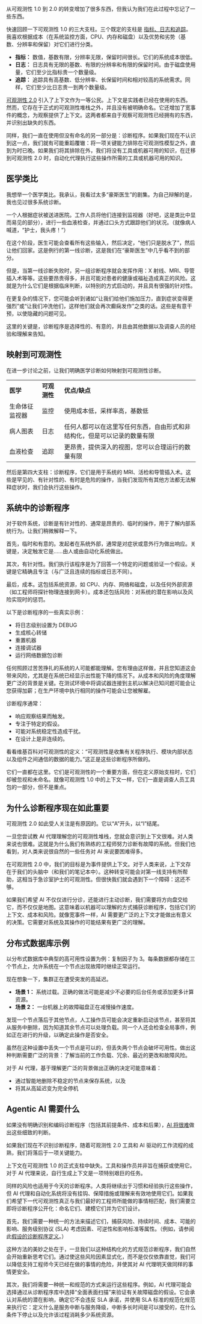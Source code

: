 从可观测性 1.0 到 2.0 的转变增加了很多东西，但我认为我们在此过程中忘记了一些东西。

快速回顾一下可观测性 1.0 的三大支柱。三个既定的支柱是 [指标、日志和追踪](https://thenewstack.io/observability-working-with-metrics-logs-and-traces/)。我喜欢根据成本（在系统监控方面，CPU、内存和磁盘）以及优势和劣势（基数、分辨率和保留）对它们进行分类。

*   **指标：** 数值，基数有限，分辨率无限，保留时间很长。它们的系统成本很低。
*   **日志：** 日志具有无限的基数、有限的分辨率和有限的保留时间。由于磁盘使用量，它们至少比指标贵一个数量级。
*   **追踪：** 追踪具有高基数、低分辨率、长保留时间和相对较高的系统需求。同样，它们至少比日志贵一到两个数量级。

[可观测性 2.0](https://thenewstack.io/beyond-monitoring-how-observability-2-0-is-revolutionizing-developer-experience/) 引入了上下文作为一等公民。上下文是实践者已经在使用的东西。然而，它存在于正式的可观测性堆栈之外，并且没有被明确命名。它还增加了宽事件的概念，为观察提供了上下文。这两者都来自于观察可观测性已经拥有的东西，并识别出缺失的东西。

同样，我们一直在使用但没有命名的另一部分是：诊断程序。如果我们现在不认识到这一点，我们就有可能重蹈覆辙：将一项关键能力排除在可观测性模型之外，直到为时已晚。如果我们将其排除在外，我们将没有工具或机器可用的知识，在迁移到可观测性 2.0 时，自动化代理执行这些操作所需的工具或机器可用的知识。

## 医学类比

我想举一个医学类比。我承认，我看过太多“豪斯医生”的剧集。为自己辩解的是，我也见过很多系统诊断。

一个人根据症状被送进医院。工作人员将他们连接到监视器（好吧，这是类比中显而易见的部分），进行一些血液检查，并通过口头方式跟踪他们的状况。（就像病人喊道，“护士，我头疼！”）

在这个阶段，医生可能会查看所有这些输入，然后决定，“他们只是脱水了”，然后让他们回家。这是例行的第一线诊断，这是我们在“豪斯医生”中几乎看不到的部分。

但是，当第一线诊断失败时，另一组诊断程序就会发挥作用：X 射线、MRI、导管插入术等等。这些要昂贵得多，并且可能对患者的健康或福祉造成真正的风险。这就是为什么它们是根据临床判断，以特别的方式启动的，并且具有很强的针对性。

在更复杂的情况下，您可能会听到诸如“让我们给他们施加压力，直到症状变得更强烈”或“让我们冲洗他们，这样他们就会再次癫痫发作”之类的话。这些是有意干预，以使隐藏的问题可见。

这里的关键是，诊断程序是选择性的、有意的，并且由其他数据以及调查人员的经验和理解来告知。

## 映射到可观测性

在进一步讨论之前，让我们明确医学诊断如何映射到可观测性诊断。

|  |  |  |
| --- | --- | --- |
| **医学** | **可观测性** | **优点/缺点** |
| 生命体征监视器 | 监控 | 使用成本低，采样率高，基数低 |
| 病人图表 | 日志 | 任何人都可以在这里写任何东西，自由形式和非结构化，但是可以记录的数量有限 |
| 血液检查 | 追踪 | 更昂贵，提供深入的视图，您可以合理运行的数量有限 |

然后是第四大支柱：诊断程序，它们是用于系统的 MRI、活检和导管插入术。这些是罕见的、有针对性的、有时是危险的操作，当我们发现所有其他方法都无法解释症状时，我们会执行这些操作。

## 系统中的诊断程序

对于软件系统，诊断是有针对性的、通常是昂贵的、临时的操作，用于了解内部系统行为。让我们稍微解释一下。

首先，临时和有意的。发起者在系统外部，通常是对症状或意外行为做出响应。关键是，决定触发它是……由人或由自动化系统做出。

其次，有针对性。我们执行该程序是为了回答一个特定的问题或验证一个假设。关键是它精确且专注（与广泛且连续的指标或日志不同）。

最后，成本。这包括系统资源，如 CPU、内存、网络和磁盘，以及任何外部资源（如工程师将探针物理连接到网卡）。成本还包括风险：对系统的潜在影响以及风险实现时的惩罚。

以下是诊断程序的一些真实示例：

*   将日志级别设置为 DEBUG
*   生成核心转储
*   重置机器
*   连接调试器
*   运行网络数据包诊断

任何照顾过苦苦挣扎的系统的人可能都能理解。您有理由这样做，并且您知道这会带来风险，尤其是在系统已经显示出性能下降的情况下。从成本和风险的角度理解更广泛的背景是关键。在测试环境中将调试器连接到主机以解决已知问题可能会让您获得加薪；在生产环境中执行相同的操作可能会让您被解雇。

诊断程序通常：

*   响应观察结果而触发。
*   专注于特定的假设。
*   可能对系统稳定性造成干扰。
*   在设计上是非连续的。

看看维基百科对可观测性的定义：“可观测性是收集有关程序执行、模块内部状态以及组件之间通信的数据的能力。”这正是这些诊断程序所做的。

它们一直都在这里。它们是可观测性的一个重要方面，但在定义原始支柱时，它们却被忽视和未命名。就像可观测性 1.0 中的上下文一样，它们一直是调查人员工具包的一部分，但不是重点。

## 为什么诊断程序现在如此重要

可观测性 2.0 如此受人关注是有原因的。它以“A”开头，以“I”结尾。

一旦您尝试教 AI 代理理解您的可观测性堆栈，您就会意识到上下文很难。对人类来说也很难。这就是为什么我们有熟练的工程师努力诊断有故障的系统。但我们也看到，对人类来说很自然的一些任务对 AI 来说要困难得多。

在可观测性 2.0 中，我们的目标是为事件提供上下文。对于人类来说，上下文存在于我们的头脑中（和我们的笔记本中）。这种转变可能会对第一线支持有所帮助，这相当于急诊室护士的可观测性。但很快我们就会遇到下一个障碍：这还不够。

如果我们希望 AI 不仅仅进行分诊，还能进行主动诊断，我们需要将方向盘交给它，而不仅仅是地图。这意味着以机器可以理解的方式捕获诊断程序，包括它们的上下文、成本和风险。就像宽事件一样，AI 需要更广泛的上下文才能做出有意义的决策。它需要对系统及其操作的可能结果有更广泛的理解。

## 分布式数据库示例

以分布式数据库中典型的高可用性设置为例：复制因子为 3。每条数据都存储在三个节点上，允许系统在一个节点出现故障时继续正常运行。

现在想象一下，集群正在遭受突发的高延迟。

*   **场景 1：** 系统过载。正确的做法可能是减少不必要的后台任务或添加更多计算资源。
*   **场景 2：** 一台机器上的故障磁盘正在减慢操作速度。

发现一个节点落后于其他节点，人工操作员可能会决定重新启动该节点，甚至将其从服务中删除，因为知道其余节点可以处理负载。同一个人还会检查全局事件，例如正在进行的升级，以确定此操作是否安全。

虽然在这种设置中丢失一个节点是可以的，但丢失两个节点会破坏可用性。做出这种判断需要广泛的背景：了解当前的工作负载、冗余、最近的更改和故障风险。

对于 AI 代理，基于理解更广泛的背景做出正确的决定可能意味着：

*   通过智能地删除不稳定的节点来保存系统，以及
*   将其从高延迟变为完全停机

## Agentic AI 需要什么

如果没有明确识别和编码诊断程序（包括其前提条件、成本和后果），[AI 将很难](https://thenewstack.io/why-ai-demands-a-new-approach-to-observability/)做出这些细致的判断。

如果我们现在不识别诊断程序，随着可观测性 2.0 工具和 AI 驱动的工作流程的成熟，我们将落后于一项关键能力。

上下文在可观测性 1.0 的正式支柱中缺失。工具和操作员并非旨在捕获或使用它。对于 AI 代理来说，自行生成上下文是一项特别艰巨的任务。

同样的风险也适用于今天的诊断程序。人类将继续出于习惯和经验执行这些操作，但 AI 代理和自动化系统将没有挂钩、保障措施或理解来有效地使用它们。如果我们希望下一代可观测性真正与我们最好的工程师所能做的事情相匹配，我们需要立即将诊断程序公开化：命名它们、建模它们并为它们设计。

首先，我们需要一种统一的方法来描述它们，捕获风险、持续时间、成本、可能的影响、服务级别协议 (SLA) 考虑因素、可逆性和影响标准等属性。（例如，请参阅此[假设的诊断程序定义](https://gist.github.com/amnonh/42b889f9f53648714565afe938c11bdb)。）

这种方法的美妙之处在于，一旦我们以这种结构化的方式规范诊断程序，我们自然会开始重新思考它们。通过使这些风险因素显式化，而不是仅仅依靠直觉，我们可以降低支持工程师今天已经在做的事情的危险，并使其对 AI 代理明天做同样的事情更安全。

其次，我们将需要一种统一和规范的方式来运行这些程序。例如，AI 代理可能会选择通过从诊断程序库中选择“全面表面扫描”来验证有关故障磁盘的假设。它会承认对系统的潜在影响，确定它不会违反 SLA 承诺，并使用 SLA 标准的规范化规范来执行它：定义什么是服务中断与服务降级，中断多长时间是可以接受的，在什么条件下停止以及允许该过程消耗多少系统资源。